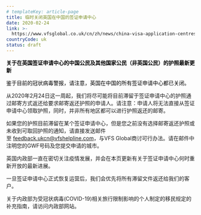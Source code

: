 ```yaml
---
# templateKey: article-page
title: 临时关闭英国在中国的签证申请中心
date: 2020-02-24
link: >-
  https://www.vfsglobal.co.uk/cn/zh/news/china-visa-application-centres-closure
countryCode: uk
status: draft
---
```

<div class="article-content field-articlecontent">

<span style="color: black;">**关于在英国签证申请中心的中国公民及其他国家公民（非英国公民）的护照最新更新**</span>

<span style="color: black;">鉴于目前的冠状病毒警报，请注意，英国在中国的所有签证申请中心都已关闭。  

从2020年2月24日这一周起，我们将尽可能将目前滞留于签证申请中心的护照通过邮寄方式返还给要求邮寄返还护照的申请人。请注意：申请人将无法直接从签证申请中心领取护照，同时，并非所有地区都可以进行护照返还的邮寄。  

如果您的护照目前滞留在某个签证申请中心，但是您之前没有选择邮寄返还护照或未收到可取回护照的通知，请直接发送邮件至 </span><span style="color: black;"></span>[feedback.ukcn@vfshelpline.com](mailto:feedback.ukcn@vfshelpline.com)，与VFS Global商讨可行办法。请在邮件中注明您的GWF号码及您提交申请的城市。  

英国内政部一直在密切关注疫情发展，并会在本页更新有关于签证申请中心何时重新开放的最新进展。  

一旦签证申请中心正式恢复运营后，我们会优先将所有滞留文件返还给我们的客户。  

关于内政部为受冠状病毒(COVID-19)相关旅行限制影响的个人制定的移民规定的补充指南，请访问内政部网站。

</div>
